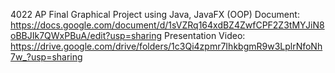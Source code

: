4022 AP Final Graphical Project using Java, JavaFX (OOP)
Document: https://docs.google.com/document/d/1sVZRq164xdBZ4ZwfCPF2Z3tMYJiN8oBBJIk7QWxPBuA/edit?usp=sharing
Presentation Video: https://drive.google.com/drive/folders/1c3Qi4zpmr7IhkbgmR9w3LplrNfoNh7w_?usp=sharing
